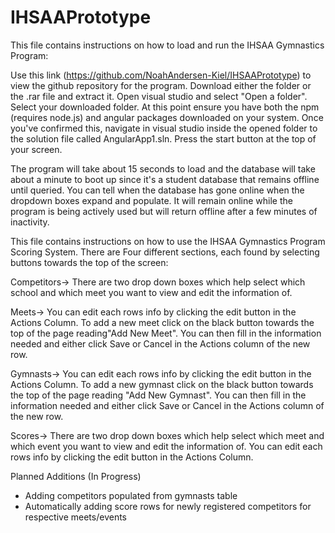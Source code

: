 # IHSAAPrototype
This file contains instructions on how to load and run the IHSAA Gymnastics Program:

Use this link (https://github.com/NoahAndersen-Kiel/IHSAAPrototype) to view the github repository for the program. Download either the folder or the .rar file and extract it. Open visual studio and select "Open a folder". Select your downloaded folder. At this point ensure you have both the npm (requires node.js) and angular packages downloaded on your system. Once you've confirmed this, navigate in visual studio inside the opened folder to the solution file called AngularApp1.sln. Press the start button at the top of your screen.

The program will take about 15 seconds to load and the database will take about a minute to boot up since it's a student database that remains offline until queried. You can tell when the database has gone online when the dropdown boxes expand and populate. It will remain online while the program is being actively used but will return offline after a few minutes of inactivity.

This file contains instructions on how to use the IHSAA Gymnastics Program Scoring System. There are Four different sections, each found by selecting buttons towards the top of the screen:

Competitors-> There are two drop down boxes which help select which school and which meet you want to view and edit the information of.

Meets-> You can edit each rows info by clicking the edit button in the Actions Column. To add a new meet click on the black button towards the top of the page reading"Add New Meet". You can then fill in the information needed and either click Save or Cancel in the Actions column of the new row.

Gymnasts-> You can edit each rows info by clicking the edit button in the Actions Column. To add a new gymnast click on the black button towards the top of the page reading "Add New Gymnast". You can then fill in the information needed and either click Save or Cancel in the Actions column of the new row.

Scores-> There are two drop down boxes which help select which meet and which event you want to view and edit the information of. You can edit each rows info by clicking the edit button in the Actions Column.


Planned Additions (In Progress)
- Adding competitors populated from gymnasts table
- Automatically adding score rows for newly registered competitors for respective meets/events
